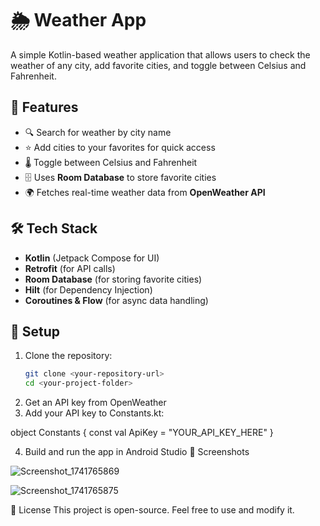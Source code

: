 # 🌦️ Weather App  

A simple Kotlin-based weather application that allows users to check the weather of any city, add favorite cities, and toggle between Celsius and Fahrenheit.  

## 🚀 Features  
- 🔍 Search for weather by city name  
- ⭐ Add cities to your favorites for quick access  
- 🌡️ Toggle between Celsius and Fahrenheit  
- 🗄️ Uses **Room Database** to store favorite cities  
- 🌍 Fetches real-time weather data from **OpenWeather API**  

## 🛠️ Tech Stack  
- **Kotlin** (Jetpack Compose for UI)  
- **Retrofit** (for API calls)  
- **Room Database** (for storing favorite cities)  
- **Hilt** (for Dependency Injection)  
- **Coroutines & Flow** (for async data handling)  

## 🔧 Setup  
1. Clone the repository:  
   ```sh
   git clone <your-repository-url>
   cd <your-project-folder>
2. Get an API key from OpenWeather
3. Add your API key to Constants.kt:

object Constants {
    const val ApiKey = "YOUR_API_KEY_HERE"
}

4. Build and run the app in Android Studio
📸 Screenshots

![Screenshot_1741765869](https://github.com/user-attachments/assets/35b28baa-ff68-409e-a093-0e3a78475b27)

![Screenshot_1741765875](https://github.com/user-attachments/assets/6eaf16aa-2e33-44dc-b866-d65087a9a73f)



📜 License
This project is open-source. Feel free to use and modify it.


